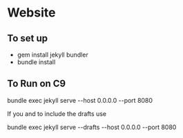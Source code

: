 # Website

## To set up

* gem install jekyll bundler
* bundle install

## To Run on C9

bundle exec jekyll serve --host 0.0.0.0 --port 8080

If you and to include the drafts use

bundle exec jekyll serve --drafts --host 0.0.0.0 --port 8080